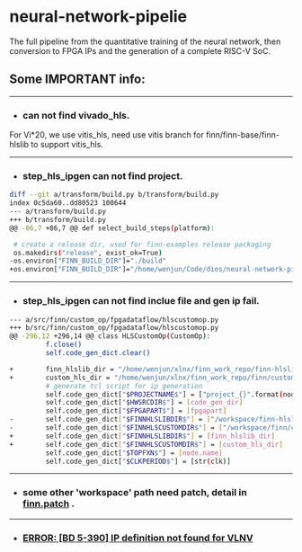 # neural-network-pipelie
The full pipeline from the quantitative training of the neural network, then conversion to FPGA IPs and the generation of a complete RISC-V SoC.


## Some **IMPORTANT** info:
----
- ### can not find vivado_hls.

For Vi*20, we use vitis_hls, need use vitis branch for finn/finn-base/finn-hlslib to support vitis_hls.

----
- ### step_hls_ipgen can not find project.
```bash
diff --git a/transform/build.py b/transform/build.py
index 0c5da60..dd80523 100644
--- a/transform/build.py
+++ b/transform/build.py
@@ -86,7 +86,7 @@ def select_build_steps(platform):

 # create a release dir, used for finn-examples release packaging
 os.makedirs("release", exist_ok=True)
-os.environ["FINN_BUILD_DIR"]="./build"
+os.environ["FINN_BUILD_DIR"]="/home/wenjun/Code/dios/neural-network-pipeline/transform/finn_build"

```

----
- ### step_hls_ipgen can not find inclue file and gen ip fail.

```bash
--- a/src/finn/custom_op/fpgadataflow/hlscustomop.py
+++ b/src/finn/custom_op/fpgadataflow/hlscustomop.py
@@ -296,12 +296,14 @@ class HLSCustomOp(CustomOp):
         f.close()
         self.code_gen_dict.clear()

+        finn_hlslib_dir = "/home/wenjun/xlnx/finn_work_repo/finn-hlslib"
+        custom_hls_dir = "/home/wenjun/xlnx/finn_work_repo/finn/custom_hls"
         # generate tcl script for ip generation
         self.code_gen_dict["$PROJECTNAME$"] = ["project_{}".format(node.name)]
         self.code_gen_dict["$HWSRCDIR$"] = [code_gen_dir]
         self.code_gen_dict["$FPGAPART$"] = [fpgapart]
-        self.code_gen_dict["$FINNHLSLIBDIR$"] = ["/workspace/finn-hlslib"]
-        self.code_gen_dict["$FINNHLSCUSTOMDIR$"] = ["/workspace/finn/custom_hls"]
+        self.code_gen_dict["$FINNHLSLIBDIR$"] = [finn_hlslib_dir]
+        self.code_gen_dict["$FINNHLSCUSTOMDIR$"] = [custom_hls_dir]
         self.code_gen_dict["$TOPFXN$"] = [node.name]
         self.code_gen_dict["$CLKPERIOD$"] = [str(clk)]

```

----
- ### some other 'workspace' path need patch, detail in **[finn.patch](finn.patch)** .
----
- ### [ERROR: [BD 5-390] IP definition not found for VLNV](https://github.com/bigzz/neural-network-pipeline/issues/4)